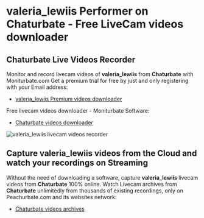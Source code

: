 # valeria_lewiis Performer on Chaturbate - Free LiveCam videos downloader

## Chaturbate Live Videos Recorder

Monitor and record livecam videos of **valeria_lewiis** from **Chaturbate** with Moniturbate.com
Get a premium trial for free by just and only registering with your Email address:
* [valeria_lewiis Premium videos downloader](https://moniturbate.com/request-demo-licence-key.html)

Free livecam videos downloader - Moniturbate Software:
* [Chaturbate videos downloader](https://moniturbate.com/moniturbate-download-software.html)

![valeria_lewiis livecam videos recorder](https://peachurnet.com/templates/moniturbate-software.png)


## Capture valeria_lewiis videos from the Cloud and watch your recordings on Streaming

Without the need of downloading a software, capture **valeria_lewiis** livecam videos from **Chaturbate** 100% online.
Watch Livecam archives from **Chaturbate** unlimitedly from thousands of existing recordings, only on Peachurbate.com and its websites network:
* [Chaturbate videos archives](https://peachurnet.com/)
